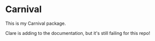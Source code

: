 # Carnival

This is my Carnival package.

Clare is adding to the documentation, but it's still failing for this repo!
